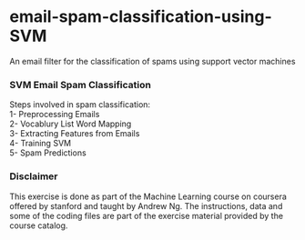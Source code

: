 # email-spam-classification-using-SVM
An email filter for the classification of spams using support vector machines

### SVM Email Spam Classification
Steps involved in spam classification:  
1- Preprocessing Emails  
2- Vocablury List Word Mapping  
3- Extracting Features from Emails  
4- Training SVM  
5- Spam Predictions  

### Disclaimer
This exercise is done as part of the Machine Learning course on coursera offered by stanford and taught by Andrew Ng. The instructions, data and some of the coding files are part of the exercise material provided by the course catalog.
